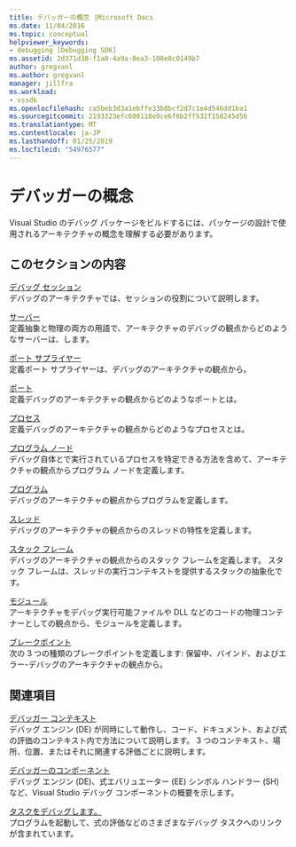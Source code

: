 ```yaml
---
title: デバッガーの概念 |Microsoft Docs
ms.date: 11/04/2016
ms.topic: conceptual
helpviewer_keywords:
- debugging [Debugging SDK]
ms.assetid: 2d371d38-f1a0-4a9a-8ea3-100e8c0149b7
author: gregvanl
ms.author: gregvanl
manager: jillfra
ms.workload:
- vssdk
ms.openlocfilehash: ca5beb3d3a1ebffe33b8bcf2d7c1e4d546dd1ba1
ms.sourcegitcommit: 2193323efc608118e0ce6f6b2ff532f158245d56
ms.translationtype: MT
ms.contentlocale: ja-JP
ms.lasthandoff: 01/25/2019
ms.locfileid: "54976577"
---
```

# <a name="debugger-concepts"></a>デバッガーの概念
Visual Studio のデバッグ パッケージをビルドするには、パッケージの設計で使用されるアーキテクチャの概念を理解する必要があります。  
  
## <a name="in-this-section"></a>このセクションの内容  
 [デバッグ セッション](../../extensibility/debugger/debug-session.md)  
 デバッグのアーキテクチャでは、セッションの役割について説明します。  
  
 [サーバー](../../extensibility/debugger/servers-visual-studio-sdk.md)  
 定義抽象と物理の両方の用語で、アーキテクチャのデバッグの観点からどのようなサーバーは、します。  
  
 [ポート サプライヤー](../../extensibility/debugger/port-suppliers.md)  
 定義ポート サプライヤーは、デバッグのアーキテクチャの観点から。  
  
 [ポート](../../extensibility/debugger/ports.md)  
 定義デバッグのアーキテクチャの観点からどのようなポートとは。  
  
 [プロセス](../../extensibility/debugger/processes.md)  
 定義デバッグのアーキテクチャの観点からどのようなプロセスとは。  
  
 [プログラム ノード](../../extensibility/debugger/program-nodes.md)  
 デバッグ自体とで実行されているプロセスを特定できる方法を含めて、アーキテクチャの観点からプログラム ノードを定義します。  
  
 [プログラム](../../extensibility/debugger/programs.md)  
 デバッグのアーキテクチャの観点からプログラムを定義します。  
  
 [スレッド](../../extensibility/debugger/threads.md)  
 デバッグのアーキテクチャの観点からのスレッドの特性を定義します。  
  
 [スタック フレーム](../../extensibility/debugger/stack-frames.md)  
 デバッグのアーキテクチャの観点からのスタック フレームを定義します。 スタック フレームは、スレッドの実行コンテキストを提供するスタックの抽象化です。  
  
 [モジュール](../../extensibility/debugger/modules.md)  
 アーキテクチャをデバッグ実行可能ファイルや DLL などのコードの物理コンテナーとしての観点から、モジュールを定義します。  
  
 [ブレークポイント](../../extensibility/debugger/breakpoints-visual-studio-sdk.md)  
 次の 3 つの種類のブレークポイントを定義します: 保留中、バインド、およびエラー-デバッグのアーキテクチャの観点から。  
  
## <a name="related-sections"></a>関連項目  
 [デバッガー コンテキスト](../../extensibility/debugger/debugger-contexts.md)  
 デバッグ エンジン (DE) が同時にして動作し、コード、ドキュメント、および式の評価のコンテキスト内で方法について説明します。 3 つのコンテキスト、場所、位置、またはそれに関連する評価ごとに説明します。  
  
 [デバッガーのコンポーネント](../../extensibility/debugger/debugger-components.md)  
 デバッグ エンジン (DE)、式エバリュエーター (EE) シンボル ハンドラー (SH) など、Visual Studio デバッグ コンポーネントの概要を示します。  
  
 [タスクをデバッグします。](../../extensibility/debugger/debugging-tasks.md)  
 プログラムを起動して、式の評価などのさまざまなデバッグ タスクへのリンクが含まれています。